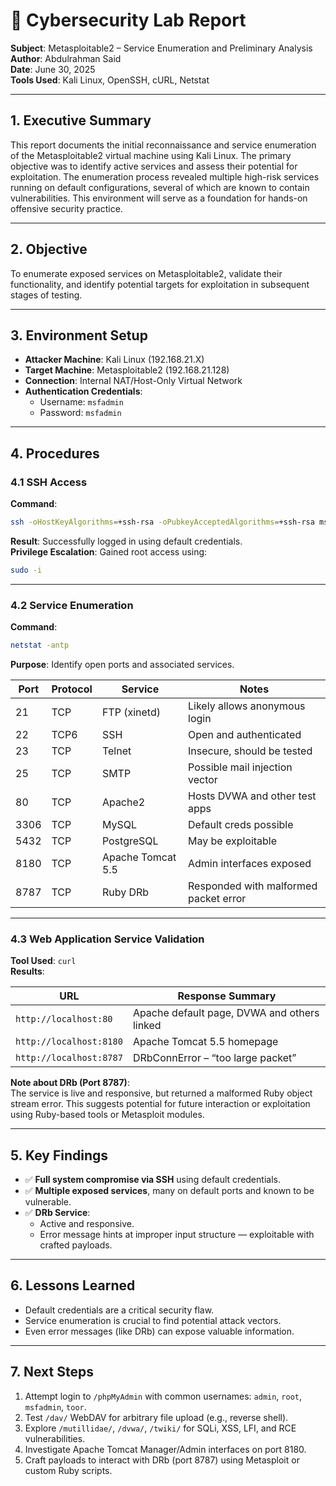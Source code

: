 # 🔐 Cybersecurity Lab Report  
**Subject**: Metasploitable2 – Service Enumeration and Preliminary Analysis  
**Author**: Abdulrahman Said  
**Date**: June 30, 2025  
**Tools Used**: Kali Linux, OpenSSH, cURL, Netstat

---

## 1. Executive Summary  
This report documents the initial reconnaissance and service enumeration of the Metasploitable2 virtual machine using Kali Linux. The primary objective was to identify active services and assess their potential for exploitation. The enumeration process revealed multiple high-risk services running on default configurations, several of which are known to contain vulnerabilities. This environment will serve as a foundation for hands-on offensive security practice.

---

## 2. Objective  
To enumerate exposed services on Metasploitable2, validate their functionality, and identify potential targets for exploitation in subsequent stages of testing.

---

## 3. Environment Setup  
- **Attacker Machine**: Kali Linux (192.168.21.X)  
- **Target Machine**: Metasploitable2 (192.168.21.128)  
- **Connection**: Internal NAT/Host-Only Virtual Network  
- **Authentication Credentials**:  
  - Username: `msfadmin`  
  - Password: `msfadmin`

---

## 4. Procedures

### 4.1 SSH Access  
**Command**:
```bash
ssh -oHostKeyAlgorithms=+ssh-rsa -oPubkeyAcceptedAlgorithms=+ssh-rsa msfadmin@192.168.21.128
```
**Result**: Successfully logged in using default credentials.  
**Privilege Escalation**: Gained root access using:
```bash
sudo -i
```

---

### 4.2 Service Enumeration  
**Command**:
```bash
netstat -antp
```
**Purpose**: Identify open ports and associated services.

| Port | Protocol | Service            | Notes                                 |
|------|----------|--------------------|----------------------------------------|
| 21   | TCP      | FTP (xinetd)       | Likely allows anonymous login          |
| 22   | TCP6     | SSH                | Open and authenticated                 |
| 23   | TCP      | Telnet             | Insecure, should be tested             |
| 25   | TCP      | SMTP               | Possible mail injection vector         |
| 80   | TCP      | Apache2            | Hosts DVWA and other test apps         |
| 3306 | TCP      | MySQL              | Default creds possible                 |
| 5432 | TCP      | PostgreSQL         | May be exploitable                     |
| 8180 | TCP      | Apache Tomcat 5.5  | Admin interfaces exposed               |
| 8787 | TCP      | Ruby DRb           | Responded with malformed packet error  |

---

### 4.3 Web Application Service Validation  
**Tool Used**: `curl`  
**Results**:

| URL                  | Response Summary                                   |
|----------------------|----------------------------------------------------|
| `http://localhost:80`    | Apache default page, DVWA and others linked      |
| `http://localhost:8180`  | Apache Tomcat 5.5 homepage                      |
| `http://localhost:8787`  | DRbConnError – “too large packet”               |

**Note about DRb (Port 8787)**:  
The service is live and responsive, but returned a malformed Ruby object stream error. This suggests potential for future interaction or exploitation using Ruby-based tools or Metasploit modules.

---

## 5. Key Findings

- ✅ **Full system compromise via SSH** using default credentials.  
- ✅ **Multiple exposed services**, many on default ports and known to be vulnerable.  
- ✅ **DRb Service**:  
  - Active and responsive.  
  - Error message hints at improper input structure — exploitable with crafted payloads.

---

## 6. Lessons Learned

- Default credentials are a critical security flaw.  
- Service enumeration is crucial to find potential attack vectors.  
- Even error messages (like DRb) can expose valuable information.

---

## 7. Next Steps

1. Attempt login to `/phpMyAdmin` with common usernames: `admin`, `root`, `msfadmin`, `toor`.  
2. Test `/dav/` WebDAV for arbitrary file upload (e.g., reverse shell).  
3. Explore `/mutillidae/`, `/dvwa/`, `/twiki/` for SQLi, XSS, LFI, and RCE vulnerabilities.  
4. Investigate Apache Tomcat Manager/Admin interfaces on port 8180.  
5. Craft payloads to interact with DRb (port 8787) using Metasploit or custom Ruby scripts.